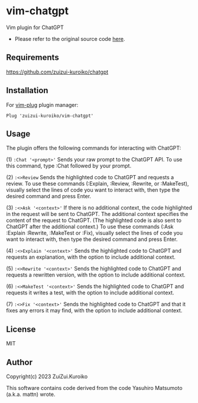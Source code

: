 # vim-chatgpt

Vim plugin for ChatGPT

- Please refer to the original source code [here](https://github.com/mattn/vim-chatgpt).

## Requirements

<https://github.com/zuizui-kuroiko/chatgpt>

## Installation

For [vim-plug](https://github.com/junegunn/vim-plug) plugin manager:

```
Plug 'zuizui-kuroiko/vim-chatgpt'
```

## Usage

The plugin offers the following commands for interacting with ChatGPT:

(1) `:Chat '<prompt>'` Sends your raw prompt to the ChatGPT API.
To use this command, type :Chat followed by your prompt.

(2) `:<>Review` Sends the highlighted code to ChatGPT and requests a review.
To use these commands (:Explain, :Review, :Rewrite, or :MakeTest), visually select the lines of code you want to interact with, then type the desired command and press Enter.

(3) `:<>Ask '<context>'` If there is no additional context, the code highlighted in the request will be sent to ChatGPT.
The additional context specifies the content of the request to ChatGPT. (The highlighted code is also sent to ChatGPT after the additional context.)
To use these commands (:Ask :Explain :Rewrite, :MakeTest or :Fix), visually select the lines of code you want to interact with, then type the desired command and press Enter.

(4) `:<>Explain '<context>'` Sends the highlighted code to ChatGPT and requests an explanation, with the option to include additional context.

(5) `:<>Rewrite '<context>'` Sends the highlighted code to ChatGPT and requests a rewritten version, with the option to include additional context.

(6) `:<>MakeTest '<context>'` Sends the highlighted code to ChatGPT and requests it writes a test, with the option to include additional context.

(7) `:<>Fix '<context>'` Sends the highlighted code to ChatGPT and that it fixes any errors it may find, with the option to include additional context.

## License

MIT

## Author
Copyright(c) 2023 ZuiZui.Kuroiko

This software contains code derived from the code Yasuhiro Matsumoto (a.k.a. mattn) wrote.
